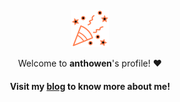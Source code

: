
<div align="center">
        <br>
        <br>
        <br>
        <br>
        <img src="https://raw.githubusercontent.com/anthowen/anthowen/master/tada.svg?sanitize=true" width="60" height="60">
        <p>Welcome to <b>anthowen</b>'s profile! ❤️</p>
        <h4>Visit my <a href="https://gist.github.com/anthowen">blog</a> to know more about me!</h4>
        <br>
        <br>
</div>
